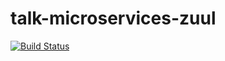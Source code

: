 # talk-microservices-zuul

[![Build Status](https://travis-ci.org/adriel-alves/talk-microservices-zuul.svg?branch=master)](https://travis-ci.org/adriel-alves/talk-microservices-zuul)
